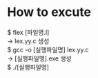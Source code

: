 # How to excute 
$ flex [파일명.l] <br>
-> lex.yy.c 생성 <br>
$ gcc -o [실행파일명] lex.yy.c <br>
-> [실행파일명].exe 생성 <br>
$ ./[실행파일명] <br>
